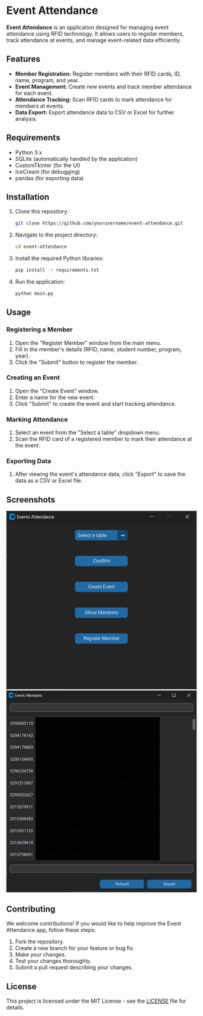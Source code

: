 # Event Attendance

**Event Attendance** is an application designed for managing event attendance using RFID technology. It allows users to register members, track attendance at events, and manage event-related data efficiently.

## Features

- **Member Registration:** Register members with their RFID cards, ID, name, program, and year.
- **Event Management:** Create new events and track member attendance for each event.
- **Attendance Tracking:** Scan RFID cards to mark attendance for members at events.
- **Data Export:** Export attendance data to CSV or Excel for further analysis.

## Requirements

- Python 3.x
- SQLite (automatically handled by the application)
- CustomTkinter (for the UI)
- IceCream (for debugging)
- pandas (for exporting data)

## Installation

1. Clone this repository:
    ```bash
    git clone https://github.com/yourusername/event-attendance.git
    ```

2. Navigate to the project directory:
    ```bash
    cd event-attendance
    ```

3. Install the required Python libraries:
    ```bash
    pip install -r requirements.txt
    ```

4. Run the application:
    ```bash
    python main.py
    ```

## Usage

### Registering a Member

1. Open the "Register Member" window from the main menu.
2. Fill in the member's details (RFID, name, student number, program, year).
3. Click the "Submit" button to register the member.

### Creating an Event

1. Open the "Create Event" window.
2. Enter a name for the new event.
3. Click "Submit" to create the event and start tracking attendance.

### Marking Attendance

1. Select an event from the "Select a table" dropdown menu.
2. Scan the RFID card of a registered member to mark their attendance at the event.

### Exporting Data

1. After viewing the event's attendance data, click "Export" to save the data as a CSV or Excel file.

## Screenshots

![Event Attendance Screenshot](Screenshots\main.png)
![Member List Screenshot](Screenshots\memberList.png)

## Contributing

We welcome contributions! If you would like to help improve the Event Attendance app, follow these steps:

1. Fork the repository.
2. Create a new branch for your feature or bug fix.
3. Make your changes.
4. Test your changes thoroughly.
5. Submit a pull request describing your changes.

## License

This project is licensed under the MIT License - see the [LICENSE](LICENSE) file for details.
